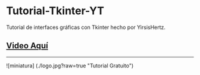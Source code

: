 # Tutorial-Tkinter-YT
Tutorial de interfaces gráficas con Tkinter hecho por YirsisHertz.
<br>
## [Video Aquí](https://www.youtube.com/watch?v=UKi73H50ZQY)
<hr>
![miniatura] (./logo.jpg?raw=true "Tutorial Gratuito")
